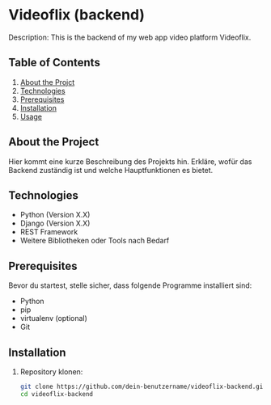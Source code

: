 # Videoflix (backend)

Description: This is the backend of my web app video platform Videoflix.

## Table of Contents

1. [About the Projct](#about-the-project)
2. [Technologies](#technologies)
3. [Prerequisites](#prerequisites)
4. [Installation](#installation)
5. [Usage](#usage)

## About the Project

Hier kommt eine kurze Beschreibung des Projekts hin. Erkläre, wofür das Backend zuständig ist und welche Hauptfunktionen es bietet.

## Technologies

- Python (Version X.X)
- Django (Version X.X)
- REST Framework
- Weitere Bibliotheken oder Tools nach Bedarf

## Prerequisites

Bevor du startest, stelle sicher, dass folgende Programme installiert sind:

- Python
- pip
- virtualenv (optional)
- Git

## Installation

1. Repository klonen:

   ```bash
   git clone https://github.com/dein-benutzername/videoflix-backend.git
   cd videoflix-backend
